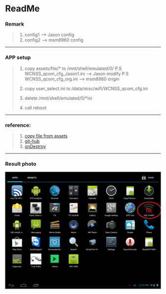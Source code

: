 # ReadMe
### Remark
> 1. config1 --> Jason config
> 2. config2 --> msm8960 config

---

### APP setup
> 1. copy assets/file/* to /mnt/shell/emulated/0/
> P.S WCNSS_qcom_cfg_Jason1.ini --> Jason modify
> P.S WCNSS_qcom_cfg_org.ini --> msm8960 origin
>
> 2. copy user_select.ini to /data/misc/wifi/WCNSS_qcom_cfg.ini
>
> 3. delete /mnt/shell/emulated/0/*ini
>
> 4. call reboot

---

### reference:
> 1. [copy file from assets](http://www.technotalkative.com/android-copy-files-from-assets-to-sd-card/)
> 2. [git-hub](https://github.com/PareshMayani/Android-CopyFiles)
> 3. [onDestroy](http://blog.xuite.net/carolineyah/java/41635189-Android+%E5%BC%B7%E5%88%B6%E9%97%9C%E9%96%89%E7%A8%8B%E5%BC%8F+)

---

### Result photo
![alt tag](https://github.com/showoowohs/Po_git/blob/master/IQ8_FixWiFi/output_ZT5Cji.gif)